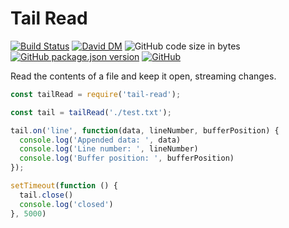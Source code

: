 # Tail Read
[![Build Status](https://travis-ci.org/markwylde/tail-read.svg?branch=master)](https://travis-ci.org/markwylde/tail-read)
[![David DM](https://david-dm.org/markwylde/tail-read.svg)](https://david-dm.org/markwylde/tail-read)
![GitHub code size in bytes](https://img.shields.io/github/languages/code-size/markwylde/tail-read)
[![GitHub package.json version](https://img.shields.io/github/package-json/v/markwylde/tail-read)](https://github.com/markwylde/tail-read/releases)
[![GitHub](https://img.shields.io/github/license/markwylde/tail-read)](https://github.com/markwylde/tail-read/blob/master/LICENSE)

Read the contents of a file and keep it open, streaming changes.

```javascript
const tailRead = require('tail-read');

const tail = tailRead('./test.txt');

tail.on('line', function(data, lineNumber, bufferPosition) {
  console.log('Appended data: ', data)
  console.log('Line number: ', lineNumber)
  console.log('Buffer position: ', bufferPosition)
});

setTimeout(function () {
  tail.close()
  console.log('closed')
}, 5000)
```
